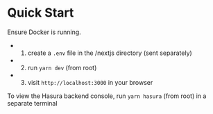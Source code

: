 # Quick Start

Ensure Docker is running.

- 1. create a `.env` file in the /nextjs directory (sent separately)
- 2. run `yarn dev` (from root)
- 3. visit `http://localhost:3000` in your browser

To view the Hasura backend console, run `yarn hasura` (from root) in a separate terminal
